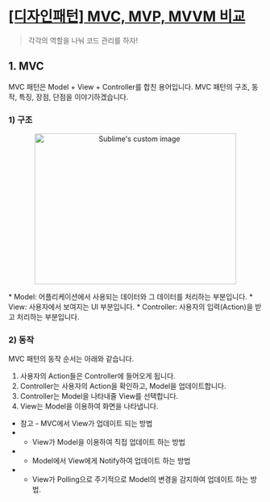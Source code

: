 # [[디자인패턴] MVC, MVP, MVVM 비교](https://beomy.tistory.com/43)
> 각각의 역할을 나눠 코드 관리를 하자!

## 1. MVC
MVC 패턴은 Model + View + Controller를 합친 용어입니다. MVC 패턴의 구조, 동작, 특징, 장점, 단점을 이야기하겠습니다.

### 1) 구조
<p align="center">
  <img src="https://img1.daumcdn.net/thumb/R1280x0/?scode=mtistory2&fname=https%3A%2F%2Fblog.kakaocdn.net%2Fdn%2F7IE8f%2FbtqBRvw9sFF%2FAGLRdsOLuvNZ9okmGOlkx1%2Fimg.png" width="400" height="299" alt="Sublime's custom image" />
</p>
* Model: 어플리케이션에서 사용되는 데이터와 그 데이터를 처리하는 부분입니다.
* View: 사용자에서 보여지는 UI 부분입니다.
* Controller: 사용자의 입력(Action)을 받고 처리하는 부분입니다.

### 2) 동작
MVC 패턴의 동작 순서는 아래와 같습니다.
1. 사용자의 Action들은 Controller에 들어오게 됩니다.
2. Controller는 사용자의 Action을 확인하고, Model을 업데이트합니다.
3. Controller는 Model을 나타내줄 View를 선택합니다.
4. View는 Model을 이용하여 화면을 나타냅니다.

* 참고 - MVC에서 View가 업데이트 되는 방법
* * View가 Model을 이용하여 직접 업데이트 하는 방법
* * Model에서 View에게 Notify하여 업데이트 하는 방법
* * View가 Polling으로 주기적으로 Model의 변경을 감지하여 업데이트 하는 방법.
